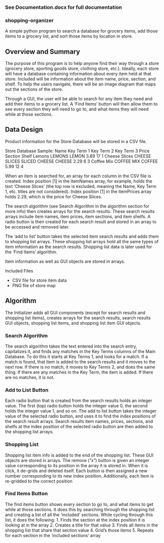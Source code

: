 ### See Documentation.docx for full documentation

### shopping-organizer
A simple python program to search a database for grocery items, add those items to a grocery list, and sort those items by location in store.

## Overview and Summary
The purpose of this program is to help anyone find their way through a store (grocery store, sporting goods store, clothing store, etc.). Ideally, each store will have a database containing information about every item held at that store. Included will be information about the item name, price, section, and shelf. To help the users navigate, there will be an image diagram that maps out the sections of the store.  

Through a GUI, the user will be able to search for any item they need and add their items to a grocery list. A ‘Find Items’ button will then allow them to see every section they will need to go to, and what items they will need while at those sections.

## Data Design
Product information for the Store Database will be stored in a CSV file.

Store Database Sample:
Name	Key Term 1	Key Term 2	Key Term 3	Price	Section	Shelf
Lemons	LEMONS	LEMON		3.89	17	1
Cheese Slices	CHEESE SLICES	SLICED CHEESE	CHEESE	2.29	6	3
Coffee Mix	COFFEE MIX	COFFEE		5.99	12	4

When an item is searched for, an array for each column in the CSV file is created. Index position [1] in the itemNames array, for example, holds the text ‘Cheese Slices’ (the top row is excluded, meaning the Name, Key Term 1, etc. titles are not considered). Index position [1] in the itemPrices array holds 2.29, which is the price for Cheese Slices.

The search algorithm (see Search Algorithm in the algorithm section for more info) then creates arrays for the search results. These search results arrays include item names, item prices, item sections, and item shelfs. A radio button is then created for each search result and stored in an array to be accessed and removed later.

The ‘add to list’ button takes the selected item search results and adds them to shopping list arrays. These shopping list arrays hold all the same types of item information as the search results. Shopping list data is later used for the ‘Find Items’ algorithm.  

Item information as well as GUI objects are stored in arrays.

Included Files
-	CSV file for store item data
-	PNG file of store map

## Algorithm
The Initializer adds all GUI components (except for search results and shopping list items), creates arrays for the search results, search results GUI objects, shopping list items, and shopping list item GUI objects.

### Search Algorithm
The search algorithm takes the text entered into the search entry, capitalizes it, and finds any matches in the Key Terms columns of the Main Database. To do this it starts at Key Terms 1, and looks for a match. If a match is found, that item is added to the search results and it moves to the next row. If there is no match, it moves to Key Terms 2, and does the same thing. If there are any matches in the Key Term, the item is added. If there are no matches, it is not.

### Add to List Button
Each radio button that is created from the search results holds an integer value. The first (top) radio button holds the integer value 0, the second holds the integer value 1, and so on. The add to list button takes the integer value of the selected radio button, and uses it to find the index positions of the search result arrays. Search results item names, prices, sections, and shelfs at the index position of the selected radio button are then added to the shopping list arrays.

### Shopping List
Shopping list item info is added to the end of the shopping list. These GUI objects are stored in arrays. The remove (“x”) button is given an integer value corresponding to its position in the array it is stored in. When it is click, it de-grids and deleted itself. Each button is then assigned a new number corresponding to its new index position. Additionally, each item is re-gridded to the correct position

### Find Items Button
The find items button shows every section to go to, and what items to get while at those sections. It does this by searching through the shopping list and creating a list of all the ‘included’ sections. While cycling through this list, it does the following: 1. Finds the section at the index position it is looking at in the array 2. Creates a title for that value 3. Finds all items in the shopping list that share that section value 4. Grid’s those items 5. Repeats for each section in the ‘included sections’ array
